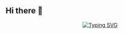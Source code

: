 ## Hi there 👋

 <p align="center">
  <a href="https://git.io/typing-svg"><img src="https://readme-typing-svg.herokuapp.com?font=Sixtyfour&pause=1000&center=true&random=false&width=435&lines=Backend+Developer;Software+Engineer;I+love+JavaScript+" alt="Typing SVG" /></a>
  </p>
